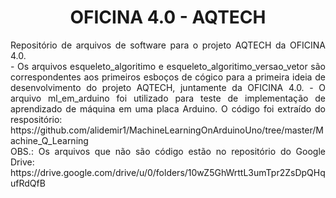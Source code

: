 <h1 align="center">OFICINA 4.0 - AQTECH</h1>
<p align="justify">Repositório de arquivos de software para o projeto AQTECH da OFICINA 4.0.<br>
- Os arquivos esqueleto_algoritimo e esqueleto_algoritimo_versao_vetor são correspondentes aos primeiros esboços de cógico para a primeira ideia de desenvolvimento do projeto AQTECH, juntamente da OFICINA 4.0.
- O arquivo ml_em_arduino foi utilizado para teste de implementação de aprendizado de máquina em uma placa Arduino. O código foi extraído do respositório: https://github.com/alidemir1/MachineLearningOnArduinoUno/tree/master/Machine_Q_Learning<br>
OBS.: Os arquivos que não são código estão no repositório do Google Drive: https://drive.google.com/drive/u/0/folders/10wZ5GhWrttL3umTpr2ZsDpQHqufRdQfB<br></p>
